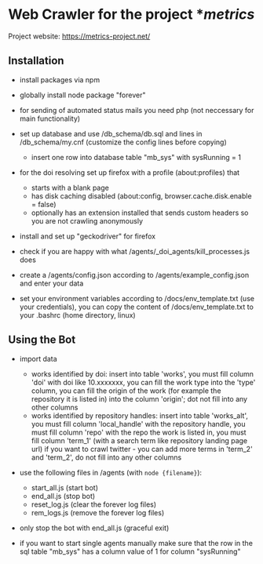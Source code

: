 # Web Crawler for the project **metrics*

Project website: https://metrics-project.net/

## Installation

- install packages via npm
- globally install node package "forever"

- for sending of automated status mails you need php (not neccessary for main functionality)

- set up database and use /db_schema/db.sql and lines in /db_schema/my.cnf (customize the config lines before copying)
	- insert one row into database table "mb_sys" with sysRunning = 1

- for the doi resolving set up firefox with a profile (about:profiles) that
	- starts with a blank page
	- has disk caching disabled (about:config, browser.cache.disk.enable = false)
	- optionally has an extension installed that sends custom headers so you are not crawling anonymously

- install and set up "geckodriver" for firefox

- check if you are happy with what /agents/_doi_agents/kill_processes.js does

- create a /agents/config.json according to /agents/example_config.json and enter your data

- set your environment variables according to /docs/env_template.txt (use your credentials), you can copy the content of /docs/env_template.txt to your .bashrc (home directory, linux)


## Using the Bot

- import data
	- works identified by doi: insert into table 'works', you must fill column 'doi' with doi like 10.xxxxxxx, you can fill the work type into the 'type' column, you can fill the origin of the work (for example the repository it is listed in) into the column 'origin'; dot not fill into any other columns
	- works identified by repository handles: insert into table 'works_alt', you must fill column 'local_handle' with the repository handle, you must fill column 'repo' with the repo the work is listed in, you must fill column 'term_1' (with a search term like repository landing page url) if you want to crawl twitter - you can add more terms in 'term_2' and 'term_2', do not fill into any other columns
		

- use the following files in /agents (with `node {filename}`):
	- start_all.js (start bot)
	- end_all.js (stop bot)
	- reset_log.js (clear the forever log files)
	- rem_logs.js (remove the forever log files)

- only stop the bot with end_all.js (graceful exit)
- if you want to start single agents manually make sure that the row in the sql table "mb_sys" has a column value of 1 for column "sysRunning"
